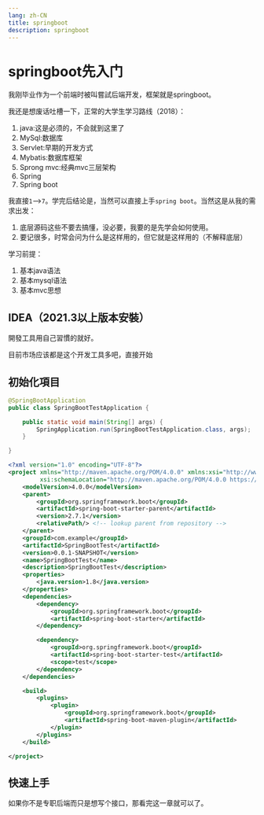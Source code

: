 ```yaml
---
lang: zh-CN
title: springboot
description: springboot
---
```


# springboot先入门

我刚毕业作为一个前端时被叫嘗試后端开发，框架就是springboot。

我还是想废话吐槽一下，正常的大学生学习路线（2018）：

1. java:这是必须的，不会就到这里了
2. MySql:数据库
3. Servlet:早期的开发方式
4. Mybatis:数据库框架
5. Sprong mvc:经典mvc三层架构
6. Spring
7. Spring boot

我直接`1`——>`7`。学完后结论是，当然可以直接上手`spring boot`。当然这是从我的需求出发：

1. 底层源码这些不要去搞懂，没必要，我要的是先学会如何使用。
2. 要记很多，时常会问为什么是这样用的，但它就是这样用的（不解释底层）

学习前提：

1. 基本java语法
2. 基本mysql语法
3. 基本mvc思想

## IDEA（2021.3以上版本安裝）

開發工具用自己習慣的就好。

目前市场应该都是这个开发工具多吧，直接开始


## 初始化項目

```java
@SpringBootApplication
public class SpringBootTestApplication {

    public static void main(String[] args) {
        SpringApplication.run(SpringBootTestApplication.class, args);
    }

}
```

```xml
<?xml version="1.0" encoding="UTF-8"?>
<project xmlns="http://maven.apache.org/POM/4.0.0" xmlns:xsi="http://www.w3.org/2001/XMLSchema-instance"
         xsi:schemaLocation="http://maven.apache.org/POM/4.0.0 https://maven.apache.org/xsd/maven-4.0.0.xsd">
    <modelVersion>4.0.0</modelVersion>
    <parent>
        <groupId>org.springframework.boot</groupId>
        <artifactId>spring-boot-starter-parent</artifactId>
        <version>2.7.1</version>
        <relativePath/> <!-- lookup parent from repository -->
    </parent>
    <groupId>com.example</groupId>
    <artifactId>SpringBootTest</artifactId>
    <version>0.0.1-SNAPSHOT</version>
    <name>SpringBootTest</name>
    <description>SpringBootTest</description>
    <properties>
        <java.version>1.8</java.version>
    </properties>
    <dependencies>
        <dependency>
            <groupId>org.springframework.boot</groupId>
            <artifactId>spring-boot-starter</artifactId>
        </dependency>

        <dependency>
            <groupId>org.springframework.boot</groupId>
            <artifactId>spring-boot-starter-test</artifactId>
            <scope>test</scope>
        </dependency>
    </dependencies>

    <build>
        <plugins>
            <plugin>
                <groupId>org.springframework.boot</groupId>
                <artifactId>spring-boot-maven-plugin</artifactId>
            </plugin>
        </plugins>
    </build>

</project>
```

## 快速上手

如果你不是专职后端而只是想写个接口，那看完这一章就可以了。



